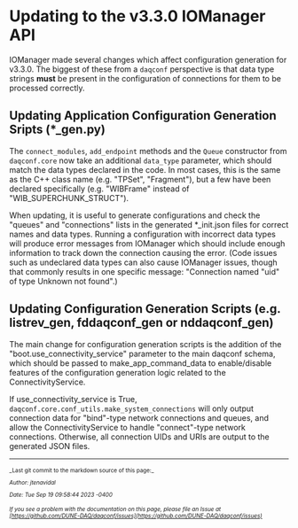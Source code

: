 # Updating to the v3.3.0 IOManager API

IOManager made several changes which affect configuration generation for v3.3.0. The biggest of these from a `daqconf` perspective is that data type strings **must** be present in the configuration of connections for them to be processed correctly.

## Updating Application Configuration Generation Sripts (*_gen.py)

The `connect_modules`, `add_endpoint` methods and the `Queue` constructor from `daqconf.core` now take an additional `data_type` parameter, which should match the data types declared in the code. In most cases, this is the same as the C++ class name (e.g. "TPSet", "Fragment"), but a few have been declared specifically (e.g. "WIBFrame" instead of "WIB_SUPERCHUNK_STRUCT").

When updating, it is useful to generate configurations and check the "queues" and "connections" lists in the generated *_init.json files for correct names and data types. Running a configuration with incorrect data types will produce error messages from IOManager which should include enough information to track down the connection causing the error. (Code issues such as undeclared data types can also cause IOManager issues, though that commonly results in one specific message: "Connection named "uid" of type Unknown not found".)

## Updating Configuration Generation Scripts (e.g. listrev_gen, fddaqconf_gen or nddaqconf_gen)

The main change for configuration generation scripts is the addition of the "boot.use_connectivity_service" parameter to the main daqconf schema, which should be passed to make_app_command_data to enable/disable features of the configuration generation logic related to the ConnectivityService.

If use_connectivity_service is True, `daqconf.core.conf_utils.make_system_connections` will only output connection data for "bind"-type network connections and queues, and allow the ConnectivityService to handle "connect"-type network connections. Otherwise, all connection UIDs and URIs are output to the generated JSON files.

-----

<font size="1">
_Last git commit to the markdown source of this page:_


_Author: jtenavidal_

_Date: Tue Sep 19 09:58:44 2023 -0400_

_If you see a problem with the documentation on this page, please file an Issue at [https://github.com/DUNE-DAQ/daqconf/issues](https://github.com/DUNE-DAQ/daqconf/issues)_
</font>

